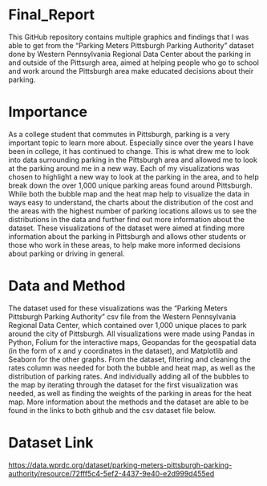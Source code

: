 # Final_Report

This GitHub repository contains multiple graphics and findings that I was able to get from the “Parking Meters Pittsburgh Parking Authority” dataset done by Western Pennsylvania Regional Data Center about the parking in and outside of the Pittsurgh area, aimed at helping people who go to school and work around the Pittsburgh area make educated decisions about their parking.

# Importance
As a college student that commutes in Pittsburgh, parking is a very important topic to learn more about. Especially since over the years I have been in college, it has continued to change. This is what drew me to look into data surrounding parking in the Pittsburgh area and allowed me to look at the parking around me in a new way. Each of my visualizations was chosen to highlight a new way to look at the parking in the area, and to help break down the over 1,000 unique parking areas found around Pittsburgh. While both the bubble map and the heat map help to visualize the data in ways easy to understand, the charts about the distribution of the cost and the areas with the highest number of parking locations allows us to see the distributions in the data and further find out more information about the dataset. These visualizations of the dataset were aimed at finding more information about the parking in Pittsburgh and allows other students or those who work in these areas, to help make more informed decisions about parking or driving in general.

# Data and Method
The dataset used for these visualizations was the “Parking Meters Pittsburgh Parking Authority” csv file from the Western Pennsylvania Regional Data Center, which contained over 1,000 unique places to park around the city of Pittsburgh. All visualizations were made using Pandas in Python, Folium for the interactive maps, Geopandas for the geospatial data (in the form of x and y coordinates in the dataset), and Matplotlib and Seaborn for the other graphs. From the dataset, filtering and cleaning the rates column was needed for both the bubble and heat map, as well as the distribution of parking rates. And individually adding all of the bubbles to the map by iterating through the dataset for the first visualization was needed, as well as finding the weights of the parking in areas for the heat map. More information about the methods and the dataset are able to be found in the links to both github and the csv dataset file below.

# Dataset Link
https://data.wprdc.org/dataset/parking-meters-pittsburgh-parking-authority/resource/72fff5c4-5ef2-4437-9e40-e2d999d455ed
